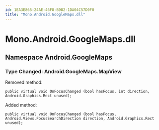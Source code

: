 ```yaml
---
id: 1EA3E865-24AE-46F8-B982-1DA04C57D0F0
title: "Mono.Android.GoogleMaps.dll"
---
```


# Mono.Android.GoogleMaps.dll

## Namespace Android.GoogleMaps

### Type Changed: Android.GoogleMaps.MapView

Removed method:

```
public virtual void OnFocusChanged (bool hasFocus, int direction, Android.Graphics.Rect unused);
```

Added method:

```
public virtual void OnFocusChanged (bool hasFocus, Android.Views.FocusSearchDirection direction, Android.Graphics.Rect unused);
```
